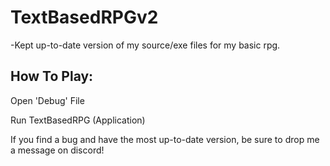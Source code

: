 # TextBasedRPGv2
-Kept up-to-date version of my source/exe files for my basic rpg.

## How To Play:

Open 'Debug' File

Run TextBasedRPG (Application)

If you find a bug and have the most up-to-date version, be sure to drop me a message on discord!
